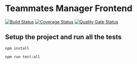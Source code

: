 # Teammates Manager Frontend

[![Build Status](https://travis-ci.com/stefff94/teammates-manager-frontend.svg?branch=master)](https://travis-ci.com/stefff94/teammates-manager-frontend)
[![Coverage Status](https://coveralls.io/repos/github/stefff94/teammates-manager-frontend/badge.svg?branch=master)](https://coveralls.io/github/stefff94/teammates-manager-frontend?branch=master)
[![Quality Gate Status](https://sonarcloud.io/api/project_badges/measure?project=stefff94_teammates-manager-frontend&metric=alert_status)](https://sonarcloud.io/dashboard?id=stefff94_teammates-manager-frontend)

## Setup the project and run all the tests
```
npm install

npm run test:all
```
